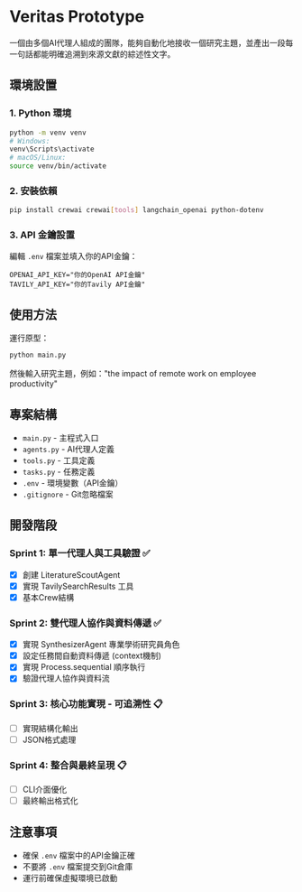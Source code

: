# Veritas Prototype

一個由多個AI代理人組成的團隊，能夠自動化地接收一個研究主題，並產出一段每一句話都能明確追溯到來源文獻的綜述性文字。

## 環境設置

### 1. Python 環境
```bash
python -m venv venv
# Windows:
venv\Scripts\activate
# macOS/Linux:
source venv/bin/activate
```

### 2. 安裝依賴
```bash
pip install crewai crewai[tools] langchain_openai python-dotenv
```

### 3. API 金鑰設置
編輯 `.env` 檔案並填入你的API金鑰：
```
OPENAI_API_KEY="你的OpenAI API金鑰"
TAVILY_API_KEY="你的Tavily API金鑰"
```

## 使用方法

運行原型：
```bash
python main.py
```

然後輸入研究主題，例如："the impact of remote work on employee productivity"

## 專案結構

- `main.py` - 主程式入口
- `agents.py` - AI代理人定義
- `tools.py` - 工具定義
- `tasks.py` - 任務定義
- `.env` - 環境變數（API金鑰）
- `.gitignore` - Git忽略檔案

## 開發階段

### Sprint 1: 單一代理人與工具驗證 ✅
- [x] 創建 LiteratureScoutAgent
- [x] 實現 TavilySearchResults 工具
- [x] 基本Crew結構

### Sprint 2: 雙代理人協作與資料傳遞 ✅
- [x] 實現 SynthesizerAgent 專業學術研究員角色
- [x] 設定任務間自動資料傳遞 (context機制)
- [x] 實現 Process.sequential 順序執行
- [x] 驗證代理人協作與資料流

### Sprint 3: 核心功能實現 - 可追溯性 📋
- [ ] 實現結構化輸出
- [ ] JSON格式處理

### Sprint 4: 整合與最終呈現 📋
- [ ] CLI介面優化
- [ ] 最終輸出格式化

## 注意事項

- 確保 `.env` 檔案中的API金鑰正確
- 不要將 `.env` 檔案提交到Git倉庫
- 運行前確保虛擬環境已啟動
